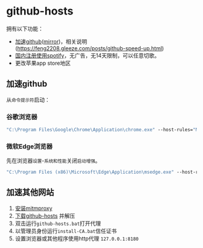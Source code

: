 # github-hosts
拥有以下功能：

- [加速github](https://github.com/feng2208/github-hosts)([mirror](https://gh.feng2208.gleeze.com/))，相关说明(https://feng2208.gleeze.com/posts/github-speed-up.html)
- [国内注册使用spotify](https://feng2208.gleeze.com/posts/spotify.html)，无广告，无14天限制，可以任意切歌。
- 更改苹果app store地区


## 加速github
从`命令提示符`启动：

### 谷歌浏览器

```bat
"C:\Program Files\Google\Chrome\Application\chrome.exe" --host-rules="MAP github.com octocaptcha.com, MAP github.githubassets.com yelp.com, MAP *.githubusercontent.com githubusercontent.com" --host-resolver-rules="MAP octocaptcha.com 20.27.177.113, MAP yelp.com 199.232.240.116, MAP githubusercontent.com 199.232.176.133"

```


### 微软Edge浏览器
先在浏览器`设置`-`系统和性能`关闭`启动增强`。

```bat
"C:\Program Files (x86)\Microsoft\Edge\Application\msedge.exe" --host-rules="MAP github.com octocaptcha.com, MAP github.githubassets.com yelp.com, MAP *.githubusercontent.com githubusercontent.com" --host-resolver-rules="MAP octocaptcha.com 20.27.177.113, MAP yelp.com 199.232.240.116, MAP githubusercontent.com 199.232.176.133"

```


## 加速其他网站
1. [安装mitmproxy](https://mitmproxy.org/)
2. [下载github-hosts](https://github.com/feng2208/github-hosts/archive/refs/heads/main.zip) 并解压
3. 双击运行`github-hosts.bat`打开代理
4. 以管理员身份运行`install-CA.bat`信任证书
5. 设置浏览器或其他程序使用http代理 `127.0.0.1:8180`

